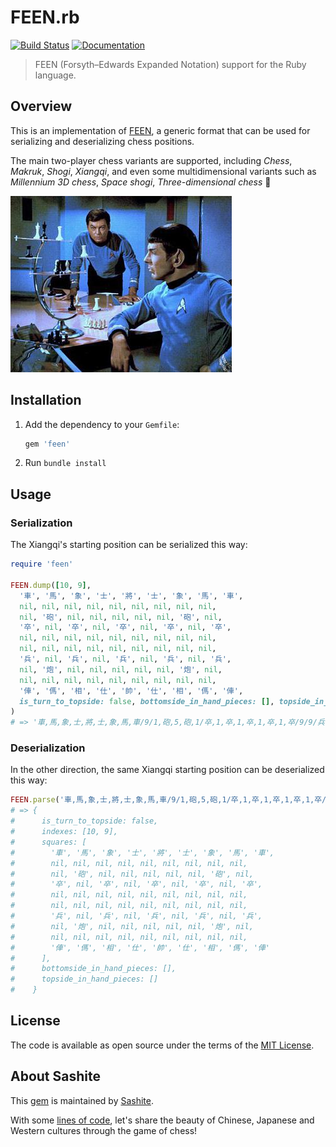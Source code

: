 # FEEN.rb

[![Build Status](https://travis-ci.org/sashite/feen.rb.svg?branch=master)](https://travis-ci.org/sashite/feen.rb)
[![Documentation](https://img.shields.io/:yard-docs-38c800.svg)](https://rubydoc.info/gems/feen/frames)

> FEEN (Forsyth–Edwards Expanded Notation) support for the Ruby language.

## Overview

This is an implementation of [FEEN](https://developer.sashite.com/specs/forsyth-edwards-expanded-notation), a generic format that can be used for serializing and deserializing chess positions.

The main two-player chess variants are supported, including _Chess_, _Makruk_, _Shogi_, _Xiangqi_, and even some multidimensional variants such as _Millennium 3D chess_, _Space shogi_, _Three-dimensional chess_ 🖖

![3D chess on Star Trek (from the episode "Court Martial")](https://github.com/sashite/feen.rb/raw/master/star-trek-chess.jpg)

## Installation

1. Add the dependency to your `Gemfile`:

   ```ruby
   gem 'feen'
   ```

2. Run `bundle install`

## Usage

### Serialization

The Xiangqi's starting position can be serialized this way:

```ruby
require 'feen'

FEEN.dump([10, 9],
  '車', '馬', '象', '士', '將', '士', '象', '馬', '車',
  nil, nil, nil, nil, nil, nil, nil, nil, nil,
  nil, '砲', nil, nil, nil, nil, nil, '砲', nil,
  '卒', nil, '卒', nil, '卒', nil, '卒', nil, '卒',
  nil, nil, nil, nil, nil, nil, nil, nil, nil,
  nil, nil, nil, nil, nil, nil, nil, nil, nil,
  '兵', nil, '兵', nil, '兵', nil, '兵', nil, '兵',
  nil, '炮', nil, nil, nil, nil, nil, '炮', nil,
  nil, nil, nil, nil, nil, nil, nil, nil, nil,
  '俥', '傌', '相', '仕', '帥', '仕', '相', '傌', '俥',
  is_turn_to_topside: false, bottomside_in_hand_pieces: [], topside_in_hand_pieces: []
)
# => '車,馬,象,士,將,士,象,馬,車/9/1,砲,5,砲,1/卒,1,卒,1,卒,1,卒,1,卒/9/9/兵,1,兵,1,兵,1,兵,1,兵/1,炮,5,炮,1/9/俥,傌,相,仕,帥,仕,相,傌,俥 B /'
```

### Deserialization

In the other direction, the same Xiangqi starting position can be deserialized this way:

```ruby
FEEN.parse('車,馬,象,士,將,士,象,馬,車/9/1,砲,5,砲,1/卒,1,卒,1,卒,1,卒,1,卒/9/9/兵,1,兵,1,兵,1,兵,1,兵/1,炮,5,炮,1/9/俥,傌,相,仕,帥,仕,相,傌,俥 B /')
# => {
#      is_turn_to_topside: false,
#      indexes: [10, 9],
#      squares: [
#        '車', '馬', '象', '士', '將', '士', '象', '馬', '車',
#        nil, nil, nil, nil, nil, nil, nil, nil, nil,
#        nil, '砲', nil, nil, nil, nil, nil, '砲', nil,
#        '卒', nil, '卒', nil, '卒', nil, '卒', nil, '卒',
#        nil, nil, nil, nil, nil, nil, nil, nil, nil,
#        nil, nil, nil, nil, nil, nil, nil, nil, nil,
#        '兵', nil, '兵', nil, '兵', nil, '兵', nil, '兵',
#        nil, '炮', nil, nil, nil, nil, nil, '炮', nil,
#        nil, nil, nil, nil, nil, nil, nil, nil, nil,
#        '俥', '傌', '相', '仕', '帥', '仕', '相', '傌', '俥'
#      ],
#      bottomside_in_hand_pieces: [],
#      topside_in_hand_pieces: []
#    }
```

## License

The code is available as open source under the terms of the [MIT License](https://opensource.org/licenses/MIT).

## About Sashite

This [gem](https://rubygems.org/gems/feen) is maintained by [Sashite](https://sashite.com/).

With some [lines of code](https://github.com/sashite/), let's share the beauty of Chinese, Japanese and Western cultures through the game of chess!
